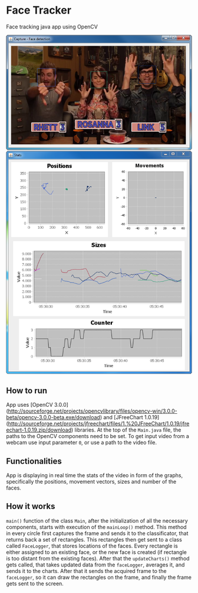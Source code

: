 # Face Tracker
Face tracking java app using OpenCV

![Screenshot](doc/screenshot-01.png/)
![Screenshot](doc/screenshot-02.png/)

How to run
----------
App uses [OpenCV 3.0.0] (http://sourceforge.net/projects/opencvlibrary/files/opencv-win/3.0.0-beta/opencv-3.0.0-beta.exe/download) and [JFreeChart 1.0.19] (http://sourceforge.net/projects/jfreechart/files/1.%20JFreeChart/1.0.19/jfreechart-1.0.19.zip/download) libraries. At the top of the `Main.java` file, the paths to the OpenCV components need to be set. To get input video from a webcam use input parameter `0`, or use a path to the video file.

Functionalities
---------------
App is displaying in real time the stats of the video in form of the graphs, specifically the positions, movement vectors, sizes and number of the faces.

How it works
------------
`main()` function of the class `Main`, after the initialization of all the necessary components, starts with execution of the `mainLoop()` method. This method in every circle first captures the frame and sends it to the classificator, that returns back a set of rectangles. This rectangles then get sent to a class called `FaceLogger`, that stores locations of the faces. Every rectangle is either assigned to an existing face, or the new face is created (if rectangle is too distant from the existing faces). After that the `updateCharts()` method gets called, that takes updated data from the `faceLogger`, averages it, and sends it to the charts. After that it sends the acquired frame to the `faceLogger`, so it can draw the rectangles on the frame, and finally the frame gets sent to the screen.

